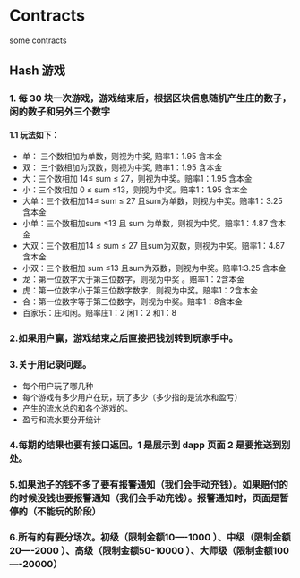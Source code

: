 # Contracts
some contracts


## Hash 游戏

### 1. 每 30 块一次游戏，游戏结束后，根据区块信息随机产生庄的数子，闲的数子和另外三个数字

#### 1.1 玩法如下：
- 单： 三个数相加为单数，则视为中奖, 赔率1：1.95 含本金
- 双： 三个数相加为双数，则视为中奖, 赔率1：1.95 含本金
- 大：三个数相加 14≤ sum ≤ 27，则视为中奖。赔率1：1.95 含本金
- 小：三个数相加 0 ≤ sum ≤13，则视为中奖。赔率1：1.95 含本金
- 大单：三个数相加14≤ sum ≤ 27 且sum为单数，则视为中奖。赔率1：3.25 含本金
- 小单：三个数相加sum ≤13 且 sum 为单数，则视为中奖。赔率1：4.87 含本金
- 大双：三个数相加14 ≤ sum ≤ 27 且sum为双数，则视为中奖。赔率1：4.87 含本金
- 小双：三个数相加 sum ≤13 且sum为双数，则视为中奖。赔率1:3.25 含本金
- 龙：第一位数字大于第三位数字，则视为中奖 。赔率1：2含本金
- 虎：第一位数字小于第三位数字数字，则视为中奖。赔率1：2含本金
- 合：第一位数字等于第三位数字，则视为中奖。赔率1：8含本金
- 百家乐：庄和闲。赔率庄1：2  闲1：2 和1：8

### 2.如果用户赢，游戏结束之后直接把钱划转到玩家手中。

### 3.关于用记录问题。

- 每个用户玩了哪几种
- 每个游戏有多少用户在玩，玩了多少（多少指的是流水和盈亏）
- 产生的流水总的和各个游戏的。
- 盈亏和流水要分开统计

### 4.每期的结果也要有接口返回。1 是展示到 dapp 页面 2 是要推送到别处。

### 5.如果池子的钱不多了要有报警通知（我们会手动充钱）。如果赔付的的时候没钱也要报警通知（我们会手动充钱）。报警通知时，页面是暂停的（不能玩的阶段）

### 6.所有的有要分场次。初级（限制金额10—-1000 ）、中级（限制金额20—-2000 ）、高级（限制金额50-10000 ）、大师级（限制金额100—-20000）
